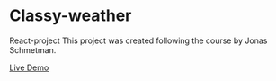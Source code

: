 # Classy-weather
React-project
This project was created following the course by Jonas Schmetman.

 [Live Demo]()
